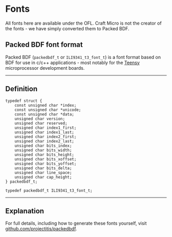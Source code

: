 # Fonts

All fonts here are available under the OFL. Craft Micro is not the creator of the fonts - we have simply converted them to Packed BDF.

## Packed BDF font format

Packed BDF (`packedbdf_t` or `ILI9341_t3_font_t`) is a font format based on BDF for use in c/c++ applications - most notably for the [Teensy](https://www.pjrc.com/teensy/) microprocessor development boards.

---
## Definition
```
typedef struct {
	const unsigned char *index;
	const unsigned char *unicode;
	const unsigned char *data;
	unsigned char version;
	unsigned char reserved;
	unsigned char index1_first;
	unsigned char index1_last;
	unsigned char index2_first;
	unsigned char index2_last;
	unsigned char bits_index;
	unsigned char bits_width;
	unsigned char bits_height;
	unsigned char bits_xoffset;
	unsigned char bits_yoffset;
	unsigned char bits_delta;
	unsigned char line_space;
	unsigned char cap_height;
} packedbdf_t;

typedef packedbdf_t ILI9341_t3_font_t;
```
---
## Explanation

For full details, including how to generate these fonts yourself, visit [github.com/projectitis/packedbdf](https://github.com/projectitis/packedbdf).
